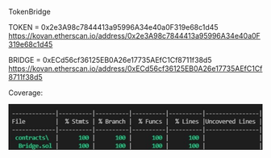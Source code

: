 TokenBridge

TOKEN = 0x2e3A98c7844413a95996A34e40a0F319e68c1d45
https://kovan.etherscan.io/address/0x2e3A98c7844413a95996A34e40a0F319e68c1d45

BRIDGE = 0xECd56cf36125EB0A26e17735AEfC1Cf8711f38d5
https://kovan.etherscan.io/address/0xECd56cf36125EB0A26e17735AEfC1Cf8711f38d5

Coverage:




![alt text](coverage1.jpg)

